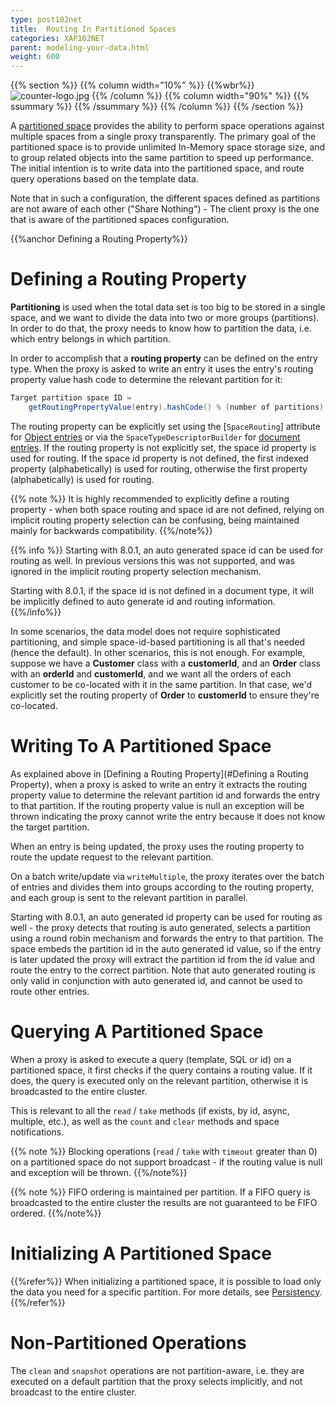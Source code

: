 ```yaml
---
type: post102net
title:  Routing In Partitioned Spaces
categories: XAP102NET
parent: modeling-your-data.html
weight: 600
---
```




{{% section %}}
 {{% column width="10%" %}}
 {{%wbr%}}
 ![counter-logo.jpg](/attachment_files/subject/partitioning.png)
 {{% /column %}}
 {{% column width="90%" %}}
 {{% ssummary %}} {{% /ssummary %}}
 {{% /column %}}
 {{% /section %}}



A [partitioned space](/product_overview/terminology.html) provides the ability to perform space operations against multiple spaces from a single proxy transparently. The primary goal of the partitioned space is to provide unlimited In-Memory space storage size, and to group related objects into the same partition to speed up performance. The initial intention is to write data into the partitioned space, and route query operations based on the template data.

Note that in such a configuration, the different spaces defined as partitions are not aware of each other ("Share Nothing") - The client proxy is the one that is aware of the partitioned spaces configuration.

{{%anchor Defining a Routing Property%}}

# Defining a Routing Property

**Partitioning** is used when the total data set is too big to be stored in a single space, and we want to divide the data into two or more groups (partitions). In order to do that, the proxy needs to know how to partition the data, i.e. which entry belongs in which partition.

In order to accomplish that a **routing property** can be defined on the entry type. When the proxy is asked to write an entry it uses the entry's routing property value hash code to determine the relevant partition for it:


```csharp
Target partition space ID =
    getRoutingPropertyValue(entry).hashCode() % (number of partitions)
```

The routing property can be explicitly set using the \[`SpaceRouting`\] attribute for [Object entries](./pono-attribute-annotations.html) or via the `SpaceTypeDescriptorBuilder` for [document entries](./document-api.html). If the routing property is not explicitly set, the space id property is used for routing. If the space id property is not defined, the first indexed property (alphabetically) is used for routing, otherwise the first property (alphabetically) is used for routing.

{{% note %}}
It is highly recommended to explicitly define a routing property - when both space routing and space id are not defined, relying on implicit routing property selection can be confusing, being maintained mainly for backwards compatibility.
{{%/note%}}

{{% info %}}
Starting with 8.0.1, an auto generated space id can be used for routing as well. In previous versions this was not supported, and was ignored in the implicit routing property selection mechanism.

Starting with 8.0.1, if the space id is not defined in a document type, it will be implicitly defined to auto generate id and routing information.
{{%/info%}}

In some scenarios, the data model does not require sophisticated partitioning, and simple space-id-based partitioning is all that's needed (hence the default). In other scenarios, this is not enough. For example, suppose we have a **Customer** class with a **customerId**, and an **Order** class with an **orderId** and **customerId**, and we want all the orders of each customer to be co-located with it in the same partition. In that case, we'd explicitly set the routing property of **Order** to **customerId** to ensure they're co-located.

# Writing To A Partitioned Space

As explained above in [Defining a Routing Property](#Defining a Routing Property), when a proxy is asked to write an entry it extracts the routing property value to determine the relevant partition id and forwards the entry to that partition. If the routing property value is null an exception will be thrown indicating the proxy cannot write the entry because it does not know the target partition.

When an entry is being updated, the proxy uses the routing property to route the update request to the relevant partition.

On a batch write/update via `writeMultiple`, the proxy iterates over the batch of entries and divides them into groups according to the routing property, and each group is sent to the relevant partition in parallel.

Starting with 8.0.1, an auto generated id property can be used for routing as well - the proxy detects that routing is auto generated, selects a partition using a round robin mechanism and forwards the entry to that partition. The space embeds the partition id in the auto generated id value, so if the entry is later updated the proxy will extract the partition id from the id value and route the entry to the correct partition. Note that auto generated routing is only valid in conjunction with auto generated id, and cannot be used to route other entries.

# Querying A Partitioned Space

When a proxy is asked to execute a query (template, SQL or id) on a partitioned space, it first checks if the query contains a routing value. If it does, the query is executed only on the relevant partition, otherwise it is broadcasted to the entire cluster.

This is relevant to all the `read` / `take` methods (if exists, by id, async, multiple, etc.), as well as the `count` and `clear` methods and space notifications.

{{% note %}}
Blocking operations (`read` / `take` with `timeout` greater than 0) on a partitioned space do not support broadcast - if the routing value is null and exception will be thrown.
{{%/note%}}

{{% note %}}
FIFO ordering is maintained per partition. If a FIFO query is broadcasted to the entire cluster the results are not guaranteed to be FIFO ordered.
{{%/note%}}

# Initializing A Partitioned Space

{{%refer%}}
When initializing a partitioned space, it is possible to load only the data you need for a specific partition. For more details, see [Persistency](./space-persistency-overview.html).
{{%/refer%}}

# Non-Partitioned Operations

The `clean` and `snapshot` operations are not partition-aware, i.e. they are executed on a default partition that the proxy selects implicitly, and not broadcast to the entire cluster.
